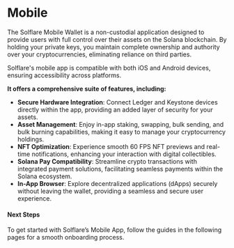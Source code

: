 # Mobile



The Solflare Mobile Wallet is a non-custodial application designed to provide users with full control over their assets on the Solana blockchain. By holding your private keys, you maintain complete ownership and authority over your cryptocurrencies, eliminating reliance on third parties.&#x20;

Solflare's mobile app is compatible with both iOS and Android devices, ensuring accessibility across platforms.&#x20;

**It offers a comprehensive suite of features, including:**

* **Secure Hardware Integration**: Connect Ledger and Keystone devices directly within the app, providing an added layer of security for your assets.
* **Asset Management**: Enjoy in-app staking, swapping, bulk sending, and bulk burning capabilities, making it easy to manage your cryptocurrency holdings.
* **NFT Optimization**: Experience smooth 60 FPS NFT previews and real-time notifications, enhancing your interaction with digital collectibles.
* **Solana Pay Compatibility**: Streamline crypto transactions with integrated payment solutions, facilitating seamless payments within the Solana ecosystem.
* **In-App Browser**: Explore decentralized applications (dApps) securely without leaving the wallet, providing a seamless and secure user experience.

#### Next Steps

To get started with Solflare’s Mobile App, follow the guides in the following pages for a smooth onboarding process.
